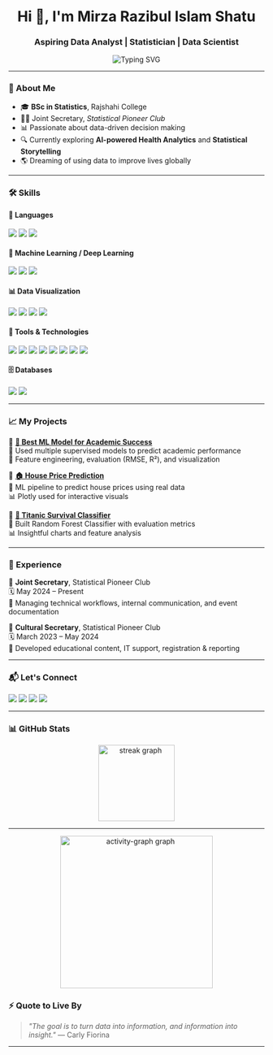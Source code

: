 
<h1 align="center">Hi 👋, I'm Mirza Razibul Islam Shatu</h1>
<h3 align="center">Aspiring Data Analyst | Statistician | Data Scientist</h3>

<p align="center">
  <img src="https://readme-typing-svg.demolab.com?font=Fira+Code&weight=500&pause=1000&color=007ACC&center=true&vCenter=true&multiline=true&width=500&height=80&lines=Turning+Curiosity+Into+Insight;Solving+Problems+with+Statistics+%26+Code;" alt="Typing SVG" />
</p>

---

### 🧠 About Me

- 🎓 **BSc in Statistics**, Rajshahi College  
- 👨‍💻 Joint Secretary, *Statistical Pioneer Club*  
- 📊 Passionate about data-driven decision making  
- 🔍 Currently exploring **AI-powered Health Analytics** and **Statistical Storytelling**  
- 🌎 Dreaming of using data to improve lives globally

---

### 🛠️ Skills

#### 💬 Languages
<p>
  <img src="https://img.shields.io/badge/Python-3776AB?style=for-the-badge&logo=python&logoColor=white"/>
  <img src="https://img.shields.io/badge/R-276DC3?style=for-the-badge&logo=r&logoColor=white"/>
  <img src="https://img.shields.io/badge/SQL-FF6C37?style=for-the-badge&logo=sqlite&logoColor=white"/>
</p>

#### 🤖 Machine Learning / Deep Learning
<p>
  <img src="https://img.shields.io/badge/Scikit--Learn-F7931E?style=for-the-badge&logo=scikit-learn&logoColor=white"/>
  <img src="https://img.shields.io/badge/ANN-BLACK?style=for-the-badge&logo=keras&logoColor=white"/>
  <img src="https://img.shields.io/badge/NLP-8A2BE2?style=for-the-badge&logo=spacy&logoColor=white"/>
</p>

#### 📊 Data Visualization
<p>
  <img src="https://img.shields.io/badge/Matplotlib-11557C?style=for-the-badge&logo=python&logoColor=white"/>
  <img src="https://img.shields.io/badge/Seaborn-3776AB?style=for-the-badge&logo=python&logoColor=white"/>
  <img src="https://img.shields.io/badge/Plotly-3F4F75?style=for-the-badge&logo=plotly&logoColor=white"/>
  <img src="https://img.shields.io/badge/Excel-217346?style=for-the-badge&logo=microsoft-excel&logoColor=white"/>
</p>

#### 🧰 Tools & Technologies
<p>
  <img src="https://img.shields.io/badge/RStudio-75AADB?style=for-the-badge&logo=rstudio&logoColor=white"/>
  <img src="https://img.shields.io/badge/Shiny%20App-0275D8?style=for-the-badge&logo=r&logoColor=white"/>
  <img src="https://img.shields.io/badge/TensorFlow-FF6F00?style=for-the-badge&logo=tensorflow&logoColor=white"/>
  <img src="https://img.shields.io/badge/Azure%20Data%20Studio-0078D4?style=for-the-badge&logo=microsoft-azure&logoColor=white"/>
  <img src="https://img.shields.io/badge/Docker-2496ED?style=for-the-badge&logo=docker&logoColor=white"/>

  <img src="https://img.shields.io/badge/Jupyter-F37626?style=for-the-badge&logo=jupyter&logoColor=white"/>
  <img src="https://img.shields.io/badge/Google%20Colab-F9AB00?style=for-the-badge&logo=google-colab&logoColor=white"/>  <img src="https://img.shields.io/badge/Git-F05032?style=for-the-badge&logo=git&logoColor=white"/>
</p>

#### 🗄️ Databases
<p>
  <img src="https://img.shields.io/badge/MongoDB-47A248?style=for-the-badge&logo=mongodb&logoColor=white"/>
  <img src="https://img.shields.io/badge/Microsoft%20SQL%20Server-CC2927?style=for-the-badge&logo=microsoft-sql-server&logoColor=white"/>
</p>

---

### 📈 My Projects

🔹 **[📘 Best ML Model for Academic Success](https://www.kaggle.com/code/mirzashatuislam/best-ml-model-for-academic-success-dataset)**  
📍 Used multiple supervised models to predict academic performance  
🧮 Feature engineering, evaluation (RMSE, R²), and visualization

🔹 **[🏠 House Price Prediction](https://www.kaggle.com/code/mirzashatuislam/house-price-predict-use-multiple-ml-model)**  
📍 ML pipeline to predict house prices using real data  
📊 Plotly used for interactive visuals

🔹 **[🚢 Titanic Survival Classifier](https://www.kaggle.com/code/mirzashatuislam/random-forest-classifier-for-titanic-dataset)**  
📍 Built Random Forest Classifier with evaluation metrics  
📊 Insightful charts and feature analysis

---

### 💼 Experience

📌 **Joint Secretary**, Statistical Pioneer Club  
🗓️ May 2024 – Present  
📍 Managing technical workflows, internal communication, and event documentation

📌 **Cultural Secretary**, Statistical Pioneer Club  
🗓️ March 2023 – May 2024  
📍 Developed educational content, IT support, registration & reporting

---

### 📬 Let's Connect

<p align="left">
  <p align="left">
  <a href="mailto:mirzashatu@gmail.com"><img src="https://img.shields.io/badge/Email-D14836?style=for-the-badge&logo=gmail&logoColor=white"/></a>
  <a href="https://www.linkedin.com/in/mirzashatu/"><img src="https://img.shields.io/badge/LinkedIn-0A66C2?style=for-the-badge&logo=linkedin&logoColor=white"/></a>
  <a href="https://personal-website1-1ex.pages.dev"><img src="https://img.shields.io/badge/Portfolio-000000?style=for-the-badge&logo=firefox&logoColor=white"/></a>
  <a href="https://www.kaggle.com/mirzashatuislam"><img src="https://img.shields.io/badge/Kaggle-20BEFF?style=for-the-badge&logo=kaggle&logoColor=white"/></a>


</p>

---

### 📊 GitHub Stats

<p align="center">
    <img src="https://streak-stats.demolab.com?user=mirzashatu&locale=en&mode=daily&theme=dracula&hide_border=false&border_radius=5&order=3" height="150" alt="streak graph"  />

</p>

---

<div align="center">
  <img src="https://github-readme-activity-graph.vercel.app/graph?username=mirzashatu&radius=16&theme=react&area=true&order=5" height="300" alt="activity-graph graph"  />
</div>

### ⚡ Quote to Live By

> *"The goal is to turn data into information, and information into insight."* — Carly Fiorina

---
